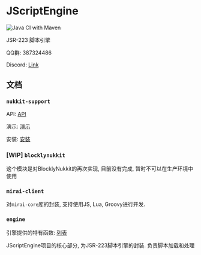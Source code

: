 # JScriptEngine

![Java CI with Maven](https://github.com/Blackjack200/JScriptEngine/workflows/Java%20CI%20with%20Maven/badge.svg)

JSR-223 脚本引擎

QQ群: 387324486

Discord: [Link](https://discord.gg/g9a8TrZu34)

## 文档

### `nukkit-support`

API: [API](/docs/nukkit-support/stub.md)

演示: [演示](/docs/nukkit-support/demo.md)

安装: [安装](/docs/nukkit-support/installation.md)

### [WIP] `blocklynukkit`

这个模块是对BlocklyNukkit的再次实现, 目前没有完成, 暂时不可以在生产环境中使用

### `mirai-client`

对`mirai-core`库的封装, 支持使用JS, Lua, Groovy进行开发.

### `engine`

引擎提供的特有函数: [列表](/docs/engine.md)

JScriptEngine项目的核心部分, 为JSR-223脚本引擎的封装. 负责脚本加载和处理